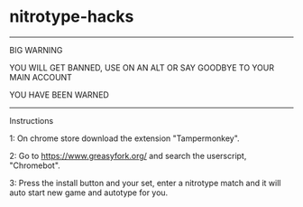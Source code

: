# nitrotype-hacks
-------------------------------------------------------------------------------------------------------------------------------------------------------------------------

BIG WARNING

YOU WILL GET BANNED, USE ON AN ALT OR SAY GOODBYE TO YOUR MAIN ACCOUNT

YOU HAVE BEEN WARNED

-------------------------------------------------------------------------------------------------------------------------------------------------------------------------

Instructions

1: On chrome store download the extension "Tampermonkey".

2: Go to https://www.greasyfork.org/ and search the userscript, "Chromebot".

3: Press the install button and your set, enter a nitrotype match and it will auto start new game and autotype for you.
